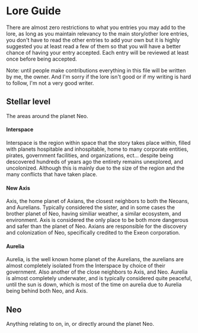 # Lore Guide
There are almost zero restrictions to what you entries you may add to the lore, as long as you maintain relevancy to the main story/other lore entries, you don't have to read the other entries to add your own but it is highly suggested you at least read a few of them so that you will have a better chance of having your entry accepted.  Each entry will be reviewed at least once before being accepted. 


Note: until people make contributions everything in this file will be written by me, the owner. And I'm sorry if the lore isn't good or if my writing is hard to follow, I'm not a very good writer. 

## Stellar level 
The areas around the planet Neo. 
#### Interspace
Interspace is the region within space that the story takes place within, filled with planets hospitable and inhospitable, home to many corporate entities, pirates, government facilities, and organizations, ect... despite being descovered hundreds of years ago the entirety remains unexplored, and uncolonized. Although this is mainly due to the size of the region and the many conflicts that have taken place. 

#### New Axis
Axis, the home planet of Axians, the closest neighbors to both the Neoans, and Aurelians. Typically considered the sister, and in some cases the brother planet of Neo, having similiar weather, a similar ecosystem, and environment. Axis is considered the only place to be both more dangerous and safer than the planet of Neo. Axians are responsible for the discovery and colonization of Neo, specifically credited to the Exeon corporation.

#### Aurelia
Aurelia, is the well known home planet of the Aurelians, the aurelians are almost completely isolated from the Interspace by choice of their government. Also another of the close neighbors to Axis, and Neo. Aurelia is almost completely underwater, and is typically considered quite peaceful, until the sun is down, which is most of the time on aurelia due to Aurelia being behind both Neo, and Axis. 







## Neo
Anything relating to on, in, or directly around the planet Neo.
